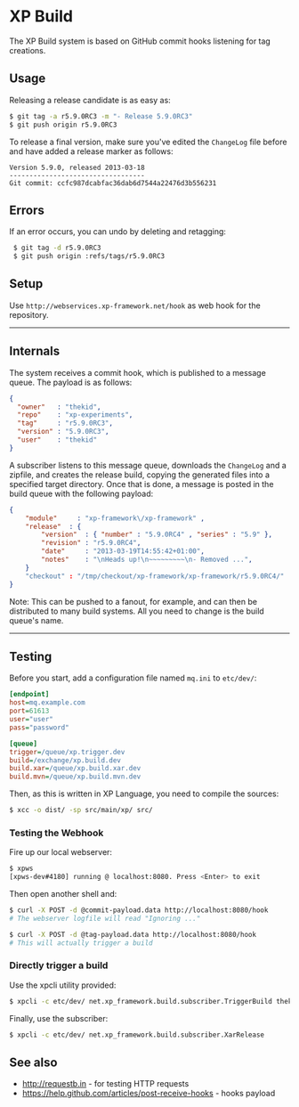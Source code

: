 XP Build
========
The XP Build system is based on GitHub commit hooks listening for tag creations.

Usage
-----
Releasing a release candidate is as easy as:

```sh
$ git tag -a r5.9.0RC3 -m "- Release 5.9.0RC3"
$ git push origin r5.9.0RC3
```

To release a final version, make sure you've edited the `ChangeLog` file before
and have added a release marker as follows:

```
Version 5.9.0, released 2013-03-18
----------------------------------
Git commit: ccfc987dcabfac36dab6d7544a22476d3b556231
```

Errors
------
If an error occurs, you can undo by deleting and retagging:

```sh
 $ git tag -d r5.9.0RC3
 $ git push origin :refs/tags/r5.9.0RC3
```

Setup
-----
Use `http://webservices.xp-framework.net/hook` as web hook for the repository.

* * *

Internals
---------
The system receives a commit hook, which is published to a message queue. 
The payload is as follows:

```json
{ 
  "owner" 	: "thekid",
  "repo"  	: "xp-experiments", 
  "tag"   	: "r5.9.0RC3",
  "version" : "5.9.0RC3",
  "user"  	: "thekid" 
}
```

A subscriber listens to this message queue, downloads the `ChangeLog` and
a zipfile, and creates the release build, copying the generated files into 
a specified target directory. Once that is done, a message is posted in the
build queue with the following payload:

```json
{ 
	"module" 	 : "xp-framework\/xp-framework" , 
	"release"  : { 
		"version"  : { "number" : "5.9.0RC4" , "series" : "5.9" }, 
		"revision" : "r5.9.0RC4", 
		"date"	   : "2013-03-19T14:55:42+01:00",
		"notes"    : "\nHeads up!\n~~~~~~~~~\n- Removed ...",
	}
	"checkout" : "/tmp/checkout/xp-framework/xp-framework/r5.9.0RC4/" 
}
```

Note: This can be pushed to a fanout, for example, and can then be
distributed to many build systems. All you need to change is the build 
queue's name.

* * *

Testing
-------
Before you start, add a configuration file named `mq.ini` to `etc/dev/`:

```ini
[endpoint]
host=mq.example.com
port=61613
user="user"
pass="password"

[queue]
trigger=/queue/xp.trigger.dev
build=/exchange/xp.build.dev
build.xar=/queue/xp.build.xar.dev
build.mvn=/queue/xp.build.mvn.dev
```

Then, as this is written in XP Language, you need to compile the sources:

```sh
$ xcc -o dist/ -sp src/main/xp/ src/
```

### Testing the Webhook
Fire up our local webserver:

```sh
$ xpws
[xpws-dev#4180] running @ localhost:8080. Press <Enter> to exit
```

Then open another shell and:

```sh
$ curl -X POST -d @commit-payload.data http://localhost:8080/hook
# The webserver logfile will read "Ignoring ..."

$ curl -X POST -d @tag-payload.data http://localhost:8080/hook
# This will actually trigger a build
```

### Directly trigger a build
Use the xpcli utility provided:

```sh
$ xpcli -c etc/dev/ net.xp_framework.build.subscriber.TriggerBuild thekid/xp-framework r5.9.0RC5
```


Finally, use the subscriber:

```sh
$ xpcli -c etc/dev/ net.xp_framework.build.subscriber.XarRelease
```

See also
--------
* http://requestb.in - for testing HTTP requests
* https://help.github.com/articles/post-receive-hooks - hooks payload